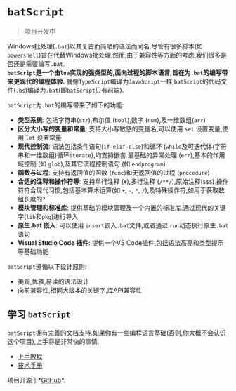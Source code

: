 # `batScript`

> 项目开发中  

Windows批处理(`.bat`)以其复古而简陋的语法而闻名.尽管有很多脚本(如`powershell`)旨在代替Windows批处理,然而,由于兼容性等方面的考虑,我们很多是否还是需要编写`.bat`.  
**`batScript`是一个由`lua`实现的强类型的,面向过程的脚本语言,旨在为`.bat`的编写带来更现代的编程体验.** 就像`TypeScript`编译为`JavaScript`一样,`batScript`的代码文件(`.bs`)编译为`.bat`(即`batScript`只有前端).  

`batScript`为`.bat`的编写带来了如下的功能:  

- **类型系统**: 包括字符串(`str`),布尔值 (`bool`),数字 (`num`),及一维数组(`arr`)  
- **区分大小写的变量和常量**: 支持大小写敏感的变量名,可以使用 `set` 设置变量,使用 `let` 设置常量  
- **现代控制流**: 语法包括条件语句(`if-elif-else`)和循环 (`while`及可迭代体(字符串和一维数组)循环`iterate`),均支持嵌套.最基础的异常处理 (`err`),基本的作用域控制 (如 `glob`),及其它流程控制语句 (如 `endprogram`)  
- **函数与过程**: 支持有返回值的函数 (`func`)和无返回值的过程 (`procedure`)  
- **合适的注释和操作符等**: 支持单行注释 (`#`),多行注释 (`/**/`),原始注释(`$$$`).操作符符合现代习惯,包括基本算术运算(如 `+`, `-`, `*`, `/`),及特殊操作符,如用于获取数组长度的`?`  
- **模块管理和标准库**: 提供基础的模块管理及一个内置的标准库.通过现代的关键字(`lib`和`pkg`)进行导入  
- **原生.bat 嵌入**: 可以使用 `insert`嵌入`.bat`文件,或者通过 `run`动态执行原生`.bat`语句  
- **Visual Studio Code 插件**: 提供一个VS Code插件,包括语法高亮和类型提示等基础功能  

`batScript`遵循以下设计原则:  

- 美观,优雅,易读的语法设计  
- 向前兼容性,相同大版本的关键字,库API兼容性  

## 学习 `batScript`

`batScript`拥有完善的文档支持.如果你有一些编程语言基础(否则,你大概不会认识这个项目),上手将是非常快的事情.  

- [上手教程](./doc/zh/简介.md)  
- [技术手册](./doc/zh/简介.md)  

项目开源于*[GitHub](https://github.com/Water-Run/batScript)*.  
